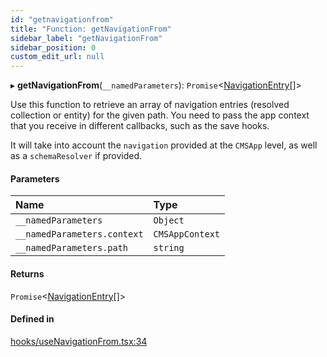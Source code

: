 ```yaml
---
id: "getnavigationfrom"
title: "Function: getNavigationFrom"
sidebar_label: "getNavigationFrom"
sidebar_position: 0
custom_edit_url: null
---
```


▸ **getNavigationFrom**(`__namedParameters`): `Promise`<[NavigationEntry](../types/navigationentry.md)[]\>

Use this function to retrieve an array of navigation entries (resolved
collection or entity) for the given path. You need to pass the app context
that you receive in different callbacks, such as the save hooks.

It will take into account the `navigation` provided at the `CMSApp` level, as
well as a `schemaResolver` if provided.

#### Parameters

| Name | Type |
| :------ | :------ |
| `__namedParameters` | `Object` |
| `__namedParameters.context` | `CMSAppContext` |
| `__namedParameters.path` | `string` |

#### Returns

`Promise`<[NavigationEntry](../types/navigationentry.md)[]\>

#### Defined in

[hooks/useNavigationFrom.tsx:34](https://github.com/Camberi/firecms/blob/42dd384/src/hooks/useNavigationFrom.tsx#L34)
